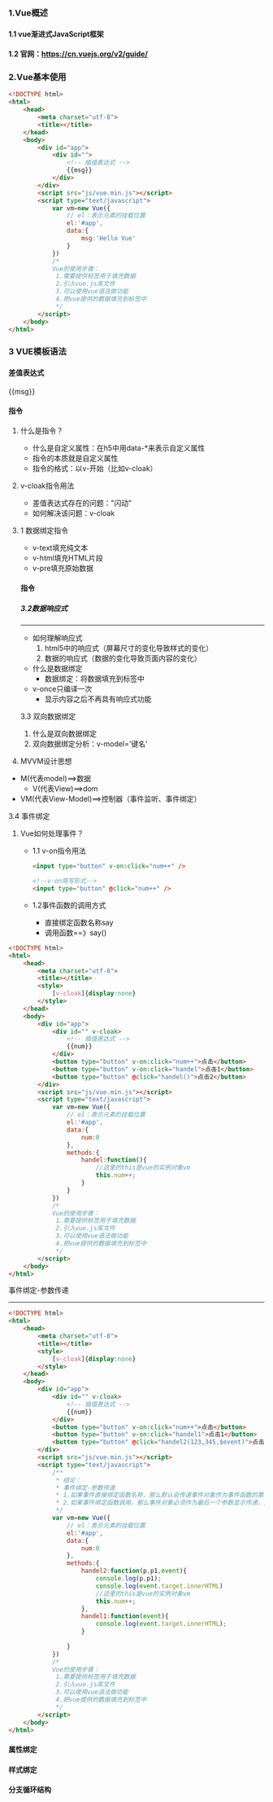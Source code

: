 

### 1.Vue概述

#### 1.1 vue渐进式JavaScript框架

#### 1.2 官网：https://cn.vuejs.org/v2/guide/

### 2.Vue基本使用

```html
<!DOCTYPE html>
<html>
	<head>
		<meta charset="utf-8">
		<title></title>
	</head>
	<body>
		<div id="app">
			<div id="">
				<!-- 插值表达式 -->
				{{msg}}   
			</div>
		</div>
		<script src="js/vue.min.js"></script>
		<script type="text/javascript">
			var vm=new Vue({
				// el：表示元素的挂载位置
				el:'#app',
				data:{
					msg:'Hello Vue'
				}
			})
			/* 
			Vue的使用步骤：
			 1.需要提供标签用于填充数据
			 2.引入vue.js库文件
			 3.可以使用vue语法做功能
			 4.把vue提供的数据填充到标签中
			 */
		</script>
	</body>
</html>
```

### 3 VUE模板语法

#### 差值表达式

{{msg}}

#### 指令

1. 什么是指令？
   + 什么是自定义属性：在h5中用data-*来表示自定义属性
   + 指令的本质就是自定义属性
   + 指令的格式：以v-开始（比如v-cloak）
   
2. v-cloak指令用法
   * 差值表达式存在的问题："闪动"
   * 如何解决该问题：v-cloak

3. 1 数据绑定指令

   + v-text填充纯文本
   + v-html填充HTML片段
   + v-pre填充原始数据

   #### 指令

   ##### 3.2数据响应式

   -------------------------------------

   + 如何理解响应式
     1. html5中的响应式（屏幕尺寸的变化导致样式的变化）
     2. 数据的响应式（数据的变化导致页面内容的变化）
   + 什么是数据绑定
     + 数据绑定：将数据填充到标签中
   + v-once只编译一次
     + 显示内容之后不再具有响应式功能

   

   3.3 双向数据绑定

   1. 什么是双向数据绑定
   2. 双向数据绑定分析：v-model='键名'
3. MVVM设计思想
   
+ M(代表model)==>数据
   + V(代表View)==>dom
+ VM(代表View-Model)==>控制器（事件监听、事件绑定）

3.4 事件绑定

1. Vue如何处理事件？

   + 1.1 v-on指令用法

     ```html
     <input type="button" v-on:click="num++" />
     ```

     ```html
     <!--v-on简写形式-->
     <input type="button" @click="num++" />
     ```

   + 1.2事件函数的调用方式

     * 直接绑定函数名称say
     * 调用函数==》say()

```html
<!DOCTYPE html>
<html>
	<head>
		<meta charset="utf-8">
		<title></title>
		<style>
			[v-cloak]{display:none}
		</style>
	</head>
	<body>
		<div id="app">
			<div id="" v-cloak>
				<!-- 插值表达式 -->
				{{num}}  
			</div>
			<button type="button" v-on:click="num++">点击</button>
			<button type="button" v-on:click="handel">点击1</button>
			<button type="button" @click="handel()">点击2</button>
		</div>
		<script src="js/vue.min.js"></script>
		<script type="text/javascript">
			var vm=new Vue({
				// el：表示元素的挂载位置
				el:'#app',
				data:{
					num:0
				},
				methods:{
					handel:function(){
						//这里的this是vue的实例对象vm
						this.num++;
					}
				}
			})
			/* 
			Vue的使用步骤：
			 1.需要提供标签用于填充数据
			 2.引入vue.js库文件
			 3.可以使用vue语法做功能
			 4.把vue提供的数据填充到标签中
			 */
		</script>
	</body>
</html>

```



事件绑定-参数传递

--------------------------------------------------------------------

```html
<!DOCTYPE html>
<html>
	<head>
		<meta charset="utf-8">
		<title></title>
		<style>
			[v-cloak]{display:none}
		</style>
	</head>
	<body>
		<div id="app">
			<div id="" v-cloak>
				<!-- 插值表达式 -->
				{{num}}  
			</div>
			<button type="button" v-on:click="num++">点击</button>
			<button type="button" v-on:click="handel1">点击1</button>
			<button type="button" @click="handel2(123,345,$event)">点击2</button>
		</div>
		<script src="js/vue.min.js"></script>
		<script type="text/javascript">
			/**
			 * 结论：
			 * 事件绑定-参数传递
			 * 1.如果事件直接绑定函数名称，那么默认会传递事件对象作为事件函数的第一个参数
			 * 2.如果事件绑定函数调用，那么事件对象必须作为最后一个参数显示传递，并且事件对象的名称必须是$event
			 */
			var vm=new Vue({
				// el：表示元素的挂载位置
				el:'#app',
				data:{
					num:0
				},
				methods:{
					handel2:function(p,p1,event){
						console.log(p,p1);
						console.log(event.target.innerHTML)
						//这里的this是vue的实例对象vm
						this.num++;
					},
					handel1:function(event){
						console.log(event.target.innerHTML);
					}
					
				}
			})
			/* 
			Vue的使用步骤：
			 1.需要提供标签用于填充数据
			 2.引入vue.js库文件
			 3.可以使用vue语法做功能
			 4.把vue提供的数据填充到标签中
			 */
		</script>
	</body>
</html>

```



#### 属性绑定

#### 样式绑定

#### 分支循环结构







